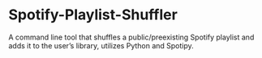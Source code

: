 # Spotify-Playlist-Shuffler
A command line tool that shuffles a public/preexisting Spotify playlist and adds it to the user’s library, utilizes Python and Spotipy.
